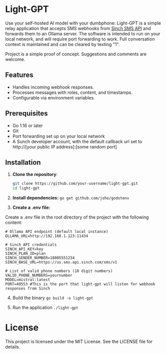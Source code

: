 # Light-GPT

Use your self-hosted AI model with your dumbphone: Light-GPT is a simple relay application that accepts SMS webhooks from [Sinch SMS API](https://sinch.com/apis/messaging/sms/) and forwards them to an Ollama server. The software is intended to run on your local network, and will require port forwarding to work. Full conversation context is maintained and can be cleared by texting "1".

Project is a simple proof of concept. Suggestions and comments are welcome.

## Features

- Handles incoming webhook responses.
- Processes messages with roles, content, and timestamps.
- Configurable via environment variables.

## Prerequisites

- Go 1.16 or later
- Git
- Port forwarding set up on your local network
- A Sunch developer account, with the default callback url set to http://[your public IP address]:[some random port]

## Installation

1. **Clone the repository**:

   ```sh
   git clone https://github.com/your-username/light-gpt.git
   cd light-gpt

2. **Install dependencies:**
`go get github.com/joho/godotenv`

3. **Create a .env file:**

Create a .env file in the root directory of the project with the following content:
```
# Ollama API endpoint (default local instance)
OLLAMA_URL=http://192.168.1.123:11434

# Sinch API credentials
SINCH_API_KEY=key
SINCH_PLAN_ID=plan
SINCH_SENDER_NUMBER=18005551234
SINCH_BASE_URL=https://us.sms.api.sinch.com/xms/v1

# List of valid phone numbers (10 digit numbers)
VALID_PHONE_NUMBERS=yournumber
MODEL=mistral:latest
PORT=49553 #This is the port that light-gpt will listen for webhook responses from Sinch
```

4. Build the binary
`go build -o light-gpt`

5. Run the application
`./light-gpt`

# License
This project is licensed under the MIT License. See the LICENSE file for details.
